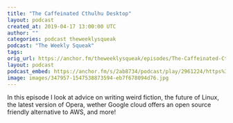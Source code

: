 ```yaml
---
title: "The Caffeinated Cthulhu Desktop"
layout: podcast
created_at: 2019-04-17 13:00:00 UTC
author: ""
categories: podcast theweeklysqueak
podcast: "The Weekly Squeak"
tags:
orig_url: https://anchor.fm/theweeklysqueak/episodes/The-Caffeinated-Cthulhu-Desktop-e3osc8
layout: podcast
podcast_embed: https://anchor.fm/s/2ab8734/podcast/play/2961224/https%3A%2F%2Fd3ctxlq1ktw2nl.cloudfront.net%2Fstaging%2F2019-3-17%2F12949259-44100-2-e3c57a9152a62.m4a
image: images/347957-1547538873594-eb7f678094d76.jpg
---
```

In this episode I look at advice on writing weird fiction, the future of Linux, the latest version of Opera, wether Google cloud offers an open source friendly alternative to AWS, and more!
